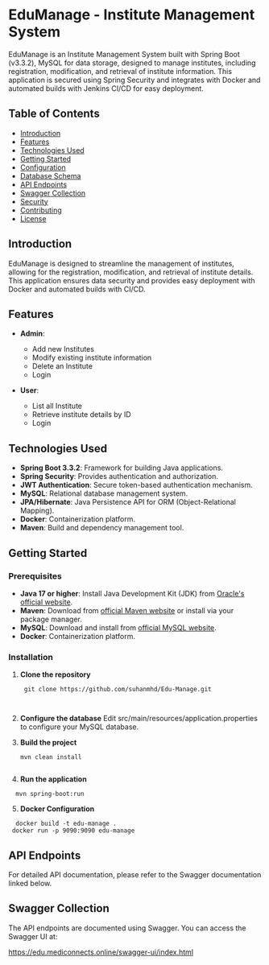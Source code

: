 # EduManage - Institute Management System
EduManage is an Institute Management System built with Spring Boot (v3.3.2), MySQL for data storage, designed to manage institutes, including registration, modification, and retrieval of institute information. This application is secured using Spring Security and integrates with Docker and automated builds with Jenkins CI/CD for easy deployment.
## Table of Contents

- [Introduction](#introduction)
- [Features](#features)
- [Technologies Used](#TechnologiesUsed)
- [Getting Started](#getting-started)
- [Configuration](#Installation)
- [Database Schema](#Installation)
- [API Endpoints](#APIEndpoints)
- [Swagger Collection](#PostmanCollection)
- [Security](#security)
- [Contributing](#contributing)
- [License](#license)

## Introduction

EduManage is designed to streamline the management of institutes, allowing for the registration, modification, and retrieval of institute details. This application ensures data security and provides easy deployment with Docker and automated builds with CI/CD.

## Features

- **Admin**:
  - Add new Institutes
  - Modify existing institute information
  - Delete an Institute
  - Login

- **User**:
  - List all Institute
  - Retrieve institute details by ID
  - Login

## Technologies Used

- **Spring Boot 3.3.2**: Framework for building Java applications.
- **Spring Security**: Provides authentication and authorization.
- **JWT Authentication**: Secure token-based authentication mechanism.
- **MySQL**: Relational database management system.
- **JPA/Hibernate**: Java Persistence API for ORM (Object-Relational Mapping).
- **Docker**:  Containerization platform.
- **Maven**: Build and dependency management tool.

## Getting Started

### Prerequisites

- **Java 17 or higher**: Install Java Development Kit (JDK) from [Oracle's official website](https://www.oracle.com/java/technologies/javase-jdk17-downloads.html).
- **Maven**: Download from [official Maven website](https://maven.apache.org/download.cgi) or install via your package manager.
- **MySQL**: Download and install from [official MySQL website](https://dev.mysql.com/downloads/).
- **Docker**: Containerization platform.

### Installation

1. **Clone the repository**

   ```
    git clone https://github.com/suhanmhd/Edu-Manage.git
   
  

2. **Configure the database**
    Edit src/main/resources/application.properties to configure your MySQL database.
   
3. **Build the project**
   ```
   mvn clean install
 
4. **Run the application**
```
  mvn spring-boot:run
`````
5. **Docker Configuration**
```
  docker build -t edu-manage .
 docker run -p 9090:9090 edu-manage
```

## API Endpoints
For detailed API documentation, please refer to the Swagger documentation linked below.

## Swagger Collection
The API endpoints are documented using Swagger. You can access the Swagger UI at:

https://edu.mediconnects.online/swagger-ui/index.html
  




    

